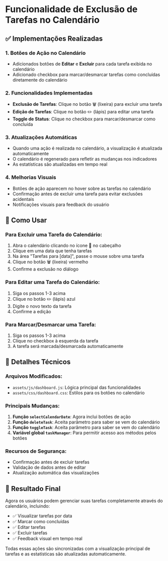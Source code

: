# Funcionalidade de Exclusão de Tarefas no Calendário

## ✅ Implementações Realizadas

### 1. **Botões de Ação no Calendário**
- Adicionados botões de **Editar** e **Excluir** para cada tarefa exibida no calendário
- Adicionado checkbox para marcar/desmarcar tarefas como concluídas diretamente do calendário

### 2. **Funcionalidades Implementadas**
- **Exclusão de Tarefas**: Clique no botão 🗑️ (lixeira) para excluir uma tarefa
- **Edição de Tarefas**: Clique no botão ✏️ (lápis) para editar uma tarefa
- **Toggle de Status**: Clique no checkbox para marcar/desmarcar como concluída

### 3. **Atualizações Automáticas**
- Quando uma ação é realizada no calendário, a visualização é atualizada automaticamente
- O calendário é regenerado para refletir as mudanças nos indicadores
- As estatísticas são atualizadas em tempo real

### 4. **Melhorias Visuais**
- Botões de ação aparecem no hover sobre as tarefas no calendário
- Confirmação antes de excluir uma tarefa para evitar exclusões acidentais
- Notificações visuais para feedback do usuário

## 🎯 Como Usar

### Para Excluir uma Tarefa do Calendário:
1. Abra o calendário clicando no ícone 📅 no cabeçalho
2. Clique em uma data que tenha tarefas
3. Na área "Tarefas para [data]", passe o mouse sobre uma tarefa
4. Clique no botão 🗑️ (lixeira) vermelho
5. Confirme a exclusão no diálogo

### Para Editar uma Tarefa do Calendário:
1. Siga os passos 1-3 acima
2. Clique no botão ✏️ (lápis) azul
3. Digite o novo texto da tarefa
4. Confirme a edição

### Para Marcar/Desmarcar uma Tarefa:
1. Siga os passos 1-3 acima
2. Clique no checkbox à esquerda da tarefa
3. A tarefa será marcada/desmarcada automaticamente

## 🔧 Detalhes Técnicos

### Arquivos Modificados:
- `assets/js/dashboard.js`: Lógica principal das funcionalidades
- `assets/css/dashboard.css`: Estilos para os botões no calendário

### Principais Mudanças:
1. **Função `selectCalendarDate`**: Agora inclui botões de ação
2. **Função `deleteTask`**: Aceita parâmetro para saber se vem do calendário
3. **Função `toggleTask`**: Aceita parâmetro para saber se vem do calendário
4. **Variável global `taskManager`**: Para permitir acesso aos métodos pelos botões

### Recursos de Segurança:
- Confirmação antes de excluir tarefas
- Validação de dados antes de editar
- Atualização automática das visualizações

## 🎉 Resultado Final

Agora os usuários podem gerenciar suas tarefas completamente através do calendário, incluindo:
- ✅ Visualizar tarefas por data
- ✅ Marcar como concluídas
- ✅ Editar tarefas
- ✅ Excluir tarefas
- ✅ Feedback visual em tempo real

Todas essas ações são sincronizadas com a visualização principal de tarefas e as estatísticas são atualizadas automaticamente.
